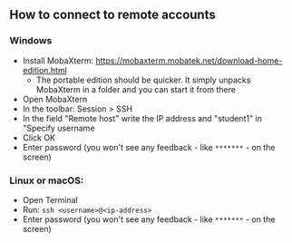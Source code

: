 ## How to connect to remote accounts

### Windows

* Install MobaXterm: https://mobaxterm.mobatek.net/download-home-edition.html
   * The portable edition should be quicker. It simply unpacks MobaXterm in a folder and you can start it from there
* Open MobaXtern
* In the toolbar: Session > SSH 
* In the field "Remote host" write the IP address and "student1" in "Specify username
* Click OK
* Enter password  (you won't see any feedback - like `*******` - on the screen)

### Linux or macOS: 

* Open Terminal
* Run:  `ssh <username>@<ip-address>`
* Enter password  (you won't see any feedback - like `*******` - on the screen)
